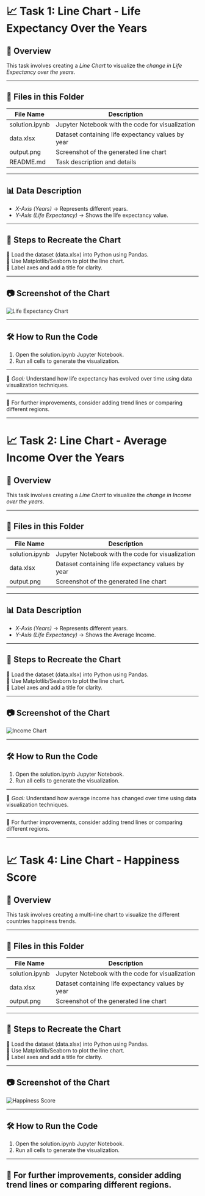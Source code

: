 # 📈 Task 1: Line Chart - Life Expectancy Over the Years

## 📌 Overview  
This task involves creating a *Line Chart* to visualize the *change in Life Expectancy over the years*. 

---

## 📂 Files in this Folder

| File Name         | Description                                    |
|------------------|--------------------------------|
| solution.ipynb | Jupyter Notebook with the code for visualization |
| data.xlsx       | Dataset containing life expectancy values by year |
| output.png     | Screenshot of the generated line chart |
| README.md      | Task description and details |

---

## 📊 Data Description
- *X-Axis (Years)* → Represents different years.
- *Y-Axis (Life Expectancy)* → Shows the life expectancy value.

---

## 📜 Steps to Recreate the Chart
⿡ Load the dataset (data.xlsx) into Python using Pandas.  
⿢ Use Matplotlib/Seaborn to plot the line chart.  
⿣ Label axes and add a title for clarity.  

---

## 📷 Screenshot of the Chart
![Life Expectancy Chart](output.png)

---

## 🛠 How to Run the Code
1. Open the solution.ipynb Jupyter Notebook.
2. Run all cells to generate the visualization.

---

🚀 *Goal:* Understand how life expectancy has evolved over time using data visualization techniques.

---

🔗 For further improvements, consider adding trend lines or comparing different regions.

------------------------------------------------------------------------------------------------------------------------------------------------------------------

# 📈 Task 2: Line Chart - Average Income Over the Years
## 📌 Overview  
This task involves creating a *Line Chart* to visualize the *change in Income over the years*. 

---

## 📂 Files in this Folder

| File Name         | Description                                    |
|------------------|--------------------------------|
| solution.ipynb | Jupyter Notebook with the code for visualization |
| data.xlsx       | Dataset containing life expectancy values by year |
| output.png     | Screenshot of the generated line chart |

---

## 📊 Data Description
- *X-Axis (Years)* → Represents different years.
- *Y-Axis (Life Expectancy)* → Shows the  Average Income.

---

## 📜 Steps to Recreate the Chart
⿡ Load the dataset (data.xlsx) into Python using Pandas.  
⿢ Use Matplotlib/Seaborn to plot the line chart.  
⿣ Label axes and add a title for clarity.  

---

## 📷 Screenshot of the Chart
![Income Chart](output.png)

---

## 🛠 How to Run the Code
1. Open the solution.ipynb Jupyter Notebook.
2. Run all cells to generate the visualization.

---

🚀 *Goal:* Understand how average income has changed over time using data visualization techniques.

---

🔗 For further improvements, consider adding trend lines or comparing different regions.

-------------------------------------------------------------------------------------------------------------------------------------------------------------------

# 📈 Task 4: Line Chart - Happiness Score
## 📌 Overview  
This task involves creating a multi-line chart to visualize the different countries happiness trends. 

---

## 📂 Files in this Folder

| File Name         | Description                                    |
|------------------|--------------------------------|
| solution.ipynb | Jupyter Notebook with the code for visualization |
| data.xlsx       | Dataset containing life expectancy values by year |
| output.png     | Screenshot of the generated line chart |

---


## 📜 Steps to Recreate the Chart
⿡ Load the dataset (data.xlsx) into Python using Pandas.  
⿢ Use Matplotlib/Seaborn to plot the line chart.  
⿣ Label axes and add a title for clarity.  

---

## 📷 Screenshot of the Chart
![Happiness Score](output.png)

---

## 🛠 How to Run the Code
1. Open the solution.ipynb Jupyter Notebook.
2. Run all cells to generate the visualization.

---

🔗 For further improvements, consider adding trend lines or comparing different regions.
-----------------------------------------------------------------------------------------------------------------------------------------------------------------

